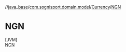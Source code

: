 //[java_base](../../../../index.md)/[com.sognisport.domain.model](../../index.md)/[Currency](../index.md)/[NGN](index.md)

# NGN

[JVM]\
[NGN](index.md)
